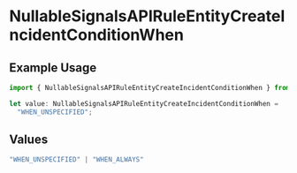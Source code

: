 # NullableSignalsAPIRuleEntityCreateIncidentConditionWhen

## Example Usage

```typescript
import { NullableSignalsAPIRuleEntityCreateIncidentConditionWhen } from "firehydrant/models/components";

let value: NullableSignalsAPIRuleEntityCreateIncidentConditionWhen =
  "WHEN_UNSPECIFIED";
```

## Values

```typescript
"WHEN_UNSPECIFIED" | "WHEN_ALWAYS"
```
